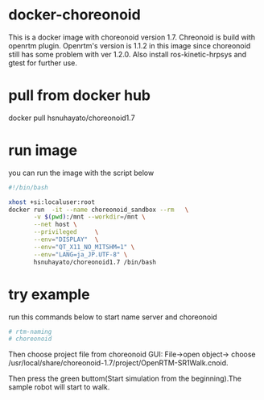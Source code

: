 # docker-choreonoid
This is a docker image with choreonoid version 1.7.
Chreonoid is build with openrtm plugin.
Openrtm's version is 1.1.2 in this image since choreonoid still has some problem with ver 1.2.0.
Also install ros-kinetic-hrpsys and gtest for further use.

# pull from docker hub
docker pull hsnuhayato/choreonoid1.7

# run image
you can run the image with the script below
```bash
#!/bin/bash

xhost +si:localuser:root
docker run  -it --name choreonoid_sandbox --rm   \
       -v $(pwd):/mnt --workdir=/mnt \
       --net host \
       --privileged     \
       --env="DISPLAY"  \
       --env="QT_X11_NO_MITSHM=1" \
       --env="LANG=ja_JP.UTF-8" \
       hsnuhayato/choreonoid1.7 /bin/bash
```

# try example
run this commands below to start name server and choreonoid
```bash
# rtm-naming
# choreonoid
```
Then choose project file from choreonoid GUI:
File->open object-> choose /usr/local/share/choreonoid-1.7/project/OpenRTM-SR1Walk.cnoid.

Then press the green buttom(Start simulation from the beginning).The sample robot will start to walk.
